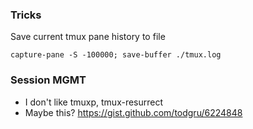 ### Tricks

Save current tmux pane history to file

```
capture-pane -S -100000; save-buffer ./tmux.log
```

### Session MGMT

- I don't like tmuxp, tmux-resurrect
- Maybe this? https://gist.github.com/todgru/6224848

